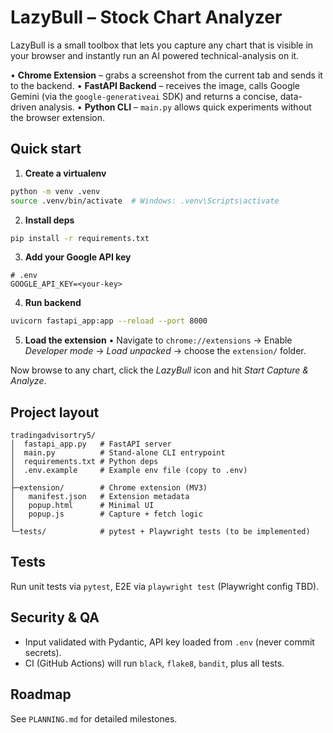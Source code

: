 # LazyBull – Stock Chart Analyzer

LazyBull is a small toolbox that lets you capture any chart that is visible in your browser and instantly run an AI powered technical-analysis on it.

• **Chrome Extension** – grabs a screenshot from the current tab and sends it to the backend.
• **FastAPI Backend** – receives the image, calls Google Gemini (via the `google-generativeai` SDK) and returns a concise, data-driven analysis.
• **Python CLI** – `main.py` allows quick experiments without the browser extension.

## Quick start

1. **Create a virtualenv**
```bash
python -m venv .venv
source .venv/bin/activate  # Windows: .venv\Scripts\activate
```
2. **Install deps**
```bash
pip install -r requirements.txt
```
3. **Add your Google API key**
```
# .env
GOOGLE_API_KEY=<your-key>
```
4. **Run backend**
```bash
uvicorn fastapi_app:app --reload --port 8000
```
5. **Load the extension**
   • Navigate to `chrome://extensions` → Enable *Developer mode* → *Load unpacked* → choose the `extension/` folder.

Now browse to any chart, click the *LazyBull* icon and hit *Start Capture & Analyze*.

## Project layout

```
tradingadvisortry5/
│  fastapi_app.py   # FastAPI server
│  main.py          # Stand-alone CLI entrypoint
│  requirements.txt # Python deps
│  .env.example     # Example env file (copy to .env)
│
├─extension/        # Chrome extension (MV3)
│   manifest.json   # Extension metadata
│   popup.html      # Minimal UI
│   popup.js        # Capture + fetch logic
│
└─tests/            # pytest + Playwright tests (to be implemented)
```

## Tests
Run unit tests via `pytest`, E2E via `playwright test` (Playwright config TBD).

## Security & QA
* Input validated with Pydantic, API key loaded from `.env` (never commit secrets).
* CI (GitHub Actions) will run `black`, `flake8`, `bandit`, plus all tests.

## Roadmap
See `PLANNING.md` for detailed milestones.
